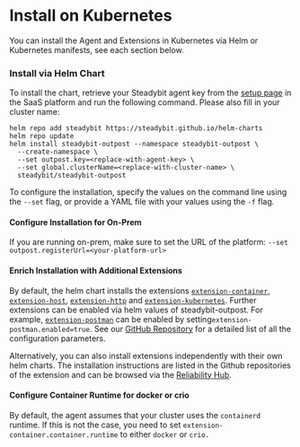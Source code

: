 # Install on Kubernetes

You can install the Agent and Extensions in Kubernetes via Helm or Kubernetes manifests, see each section below.

### Install via Helm Chart

To install the chart, retrieve your Steadybit agent key from the [setup page](https://platform.steadybit.com/settings/agents/setup) in the SaaS platform and run the following command. Please also fill in your cluster name:

```shell
helm repo add steadybit https://steadybit.github.io/helm-charts
helm repo update
helm install steadybit-outpost --namespace steadybit-outpost \
  --create-namespace \
  --set outpost.key=<replace-with-agent-key> \
  --set global.clusterName=<replace-with-cluster-name> \
  steadybit/steadybit-outpost
```

To configure the installation, specify the values on the command line using the `--set` flag, or provide a YAML file with your values using the `-f` flag.

#### Configure Installation for On-Prem

If you are running on-prem, make sure to set the URL of the platform:  `--set outpost.registerUrl=<your-platform-url>`

#### Enrich Installation with Additional Extensions

By default, the helm chart installs the extensions [`extension-container`](https://hub.steadybit.com/extension/com.github.steadybit.extension\_container), [`extension-host`](https://hub.steadybit.com/extension/com.github.steadybit.extension\_host), [`extension-http`](https://hub.steadybit.com/extension/com.github.steadybit.extension\_http) and [`extension-kubernetes`](https://hub.steadybit.com/extension/com.github.steadybit.extension\_kubernetes). Further extensions can be enabled via helm values of steadybit-outpost. For example, [`extension-postman`](https://github.com/steadybit/extension-postman) can be enabled by setting`extension-postman.enabled=true`. See our [GitHub Repository](https://github.com/steadybit/helm-charts/tree/main/charts/steadybit-outpost) for a detailed list of all the configuration parameters.

Alternatively, you can also install extensions independently with their own helm charts. The installation instructions are listed in the Github repositories of the extension and can be browsed via the [Reliability Hub](https://hub.steadybit.com/).

#### Configure Container Runtime for docker or crio

By default, the agent assumes that your cluster uses the `containerd` runtime. If this is not the case, you need to set `extension-container.container.runtime` to either `docker` or `crio.`
